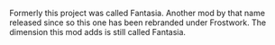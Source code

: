 Formerly this project was called Fantasia. Another mod by that name released since so this one has been rebranded under Frostwork. 
The dimension this mod adds is still called Fantasia.  